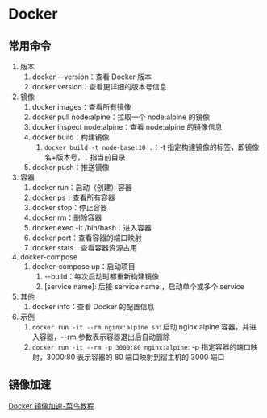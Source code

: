 # Docker

## 常用命令

1.  版本
    1.  docker --version：查看 Docker 版本
    2.  docker version：查看更详细的版本号信息
2.  镜像
    1.  docker images：查看所有镜像
    2.  docker pull node:alpine：拉取一个 node:alpine 的镜像
    3.  docker inspect node:alpine：查看 node:alpine 的镜像信息
    4.  docker build：构建镜像
        1.  `docker build -t node-base:10 .`：-t 指定构建镜像的标签，即镜像名+版本号，`.` 指当前目录
    5.  docker push：推送镜像
3.  容器
    1.  docker run：启动（创建）容器
    2.  docker ps：查看所有容器
    3.  docker stop：停止容器
    4.  docker rm：删除容器
    5.  docker exec -it /bin/bash：进入容器
    6.  docker port：查看容器的端口映射
    7.  docker stats：查看容器资源占用
4.  docker-compose
    1.  docker-compose up：启动项目
        1.  --build：每次启动时都重新构建镜像
        2.  [service name]: 后接 service name ，启动单个或多个 service
5.  其他
    1.  docker info：查看 Docker 的配置信息
6.  示例
    1.  `docker run -it --rm nginx:alpine sh`: 启动 nginx:alpine 容器，并进入容器，--rm 参数表示容器退出后自动删除
    2.  `docker run -it --rm -p 3000:80 nginx:alpine`: -p 指定容器的端口映射，3000:80 表示容器的 80 端口映射到宿主机的 3000 端口

## 镜像加速

[Docker 镜像加速-菜鸟教程](https://www.runoob.com/docker/docker-mirror-acceleration.html)
